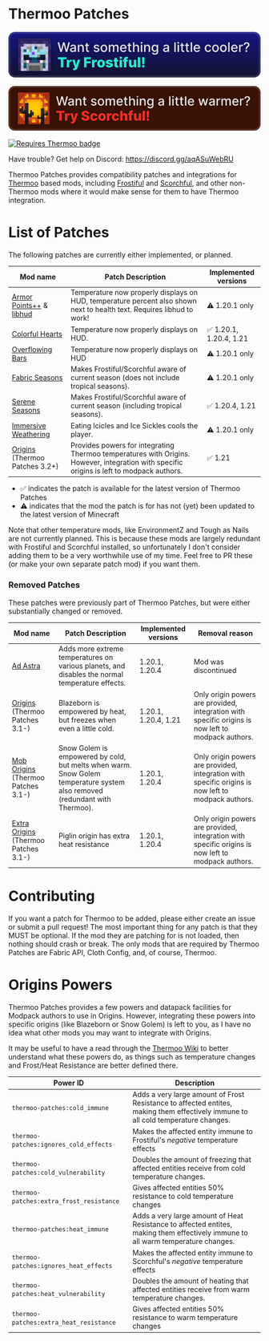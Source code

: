 # Thermoo Patches

[![](https://raw.githubusercontent.com/TheDeathlyCow/scorchful/main/docs/try_frostiful.svg)](https://modrinth.com/mod/frostiful)

[![](https://raw.githubusercontent.com/TheDeathlyCow/scorchful/main/docs/try_scorchful.svg)](https://modrinth.com/mod/scorchful)

<a href="https://modrinth.com/mod/thermoo">
<img src="https://i.imgur.com/MjlOmH0.png" alt="Requires Thermoo badge" width="300"/>
</a>

Have trouble? Get help on Discord: https://discord.gg/aqASuWebRU

Thermoo Patches provides compatibility patches and integrations for [Thermoo](https://github.com/TheDeathlyCow/thermoo/)
based mods, including [Frostiful](https://github.com/TheDeathlyCow/frostiful/)
and [Scorchful](https://github.com/TheDeathlyCow/scorchful/), and other non-Thermoo mods where it would make sense for
them to have Thermoo integration.

# List of Patches

The following patches are currently either implemented, or planned.

| Mod name                                                                                           | Patch Description                                                                                                                         | Implemented versions   |
|----------------------------------------------------------------------------------------------------|-------------------------------------------------------------------------------------------------------------------------------------------|------------------------|
| [Armor Points++](https://modrinth.com/mod/armorpoints) & [libhud](https://modrinth.com/mod/libhud) | Temperature now properly displays on HUD, temperature percent also shown next to health text. Requires libhud to work!                    | ⚠️ 1.20.1 only         |
| [Colorful Hearts](https://modrinth.com/mod/colorful-hearts)                                        | Temperature now properly displays on HUD.                                                                                                 | ✅ 1.20.1, 1.20.4, 1.21 |
| [Overflowing Bars](https://modrinth.com/mod/overflowing-bars)                                      | Temperature now properly displays on HUD                                                                                                  | ⚠️ 1.20.1 only         |
| [Fabric Seasons](https://modrinth.com/mod/fabric-seasons)                                          | Makes Frostiful/Scorchful aware of current season (does not include tropical seasons).                                                    | ⚠️ 1.20.1 only         |
| [Serene Seasons](https://modrinth.com/mod/serene-seasons)                                          | Makes Frostiful/Scorchful aware of current season (including tropical seasons).                                                           | ✅ 1.20.4, 1.21         |
| [Immersive Weathering](https://modrinth.com/mod/immersive-weathering)                              | Eating Icicles and Ice Sickles cools the player.                                                                                          | ⚠️ 1.20.1 only         |
| [Origins](https://modrinth.com/mod/origins) (Thermoo Patches 3.2+)                                 | Provides powers for integrating Thermoo temperatures with Origins. However, integration with specific origins is left to modpack authors. | ✅ 1.21                 |

- ✅ indicates the patch is available for the latest version of Thermoo Patches
- ⚠️ indicates that the mod the patch is for has not (yet) been updated to the latest version of Minecraft

Note that other temperature mods, like EnvironmentZ and Tough as Nails are not currently planned. This is because these
mods are largely redundant with Frostiful and Scorchful installed, so unfortunately I don't consider adding them to be a
very worthwhile use of my time. Feel free to PR these (or make your own separate patch mod) if you want them.

### Removed Patches

These patches were previously part of Thermoo Patches, but were either substantially changed or removed.

| Mod name                                                                       | Patch Description                                                                                                          | Implemented versions | Removal reason                                                                                     | 
|--------------------------------------------------------------------------------|----------------------------------------------------------------------------------------------------------------------------|----------------------|----------------------------------------------------------------------------------------------------|
| [Ad Astra](https://modrinth.com/mod/ad-astra)                                  | Adds more extreme temperatures on various planets, and disables the normal temperature effects.                            | 1.20.1, 1.20.4       | Mod was discontinued                                                                               | 
| [Origins](https://modrinth.com/mod/origins) (Thermoo Patches 3.1-)             | Blazeborn is empowered by heat, but freezes when even a little cold.                                                       | 1.20.1, 1.20.4, 1.21 | Only origin powers are provided, integration with specific origins is now left to modpack authors. |
| [Mob Origins](https://modrinth.com/mod/moborigins) (Thermoo Patches 3.1-)      | Snow Golem is empowered by cold, but melts when warm. Snow Golem temperature system also removed (redundant with Thermoo). | 1.20.1, 1.20.4       | Only origin powers are provided, integration with specific origins is now left to modpack authors. |
| [Extra Origins](https://modrinth.com/mod/extra-origins) (Thermoo Patches 3.1-) | Piglin origin has extra heat resistance                                                                                    | 1.20.1, 1.20.4       | Only origin powers are provided, integration with specific origins is now left to modpack authors. |

# Contributing

If you want a patch for Thermoo to be added, please either create an issue or submit a pull request! The most important
thing for any patch is that they MUST be optional. If the mod they are patching for is not loaded, then nothing should
crash or break. The only mods that are required by Thermoo Patches are Fabric API, Cloth Config, and, of course,
Thermoo.

# Origins Powers

Thermoo Patches provides a few powers and datapack facilities for Modpack authors to use in Origins. However,
integrating these powers into
specific origins (like Blazeborn or Snow Golem) is left to you, as I have no idea what other mods you may want to
integrate with Origins.

It may be useful to have a read through the [Thermoo Wiki](https://github.com/TheDeathlyCow/thermoo/wiki) to better
understand what these powers do, as things such as temperature changes and Frost/Heat Resistance are better defined
there.

| Power ID                                 | Description                                                                                                                       | 
|------------------------------------------|-----------------------------------------------------------------------------------------------------------------------------------|
| `thermoo-patches:cold_immune`            | Adds a very large amount of Frost Resistance to affected entites, making them effectively immune to all cold temperature changes. |
| `thermoo-patches:ignores_cold_effects`   | Makes the affected entity immune to Frostiful's *negative* temperature effects                                                    |
| `thermoo-patches:cold_vulnerability`     | Doubles the amount of freezing that affected entities receive from cold temperature changes.                                      |
| `thermoo-patches:extra_frost_resistance` | Gives affected entities 50% resistance to cold temperature changes                                                                |
| `thermoo-patches:heat_immune`            | Adds a very large amount of Heat Resistance to affected entites, making them effectively immune to all warm temperature changes.  |
| `thermoo-patches:ignores_heat_effects`   | Makes the affected entity immune to Scorchful's *negative* temperature effects                                                    |
| `thermoo-patches:heat_vulnerability`     | Doubles the amount of heating that affected entities receive from warm temperature changes.                                       |
| `thermoo-patches:extra_heat_resistance`  | Gives affected entities 50% resistance to warm temperature changes                                                                |
